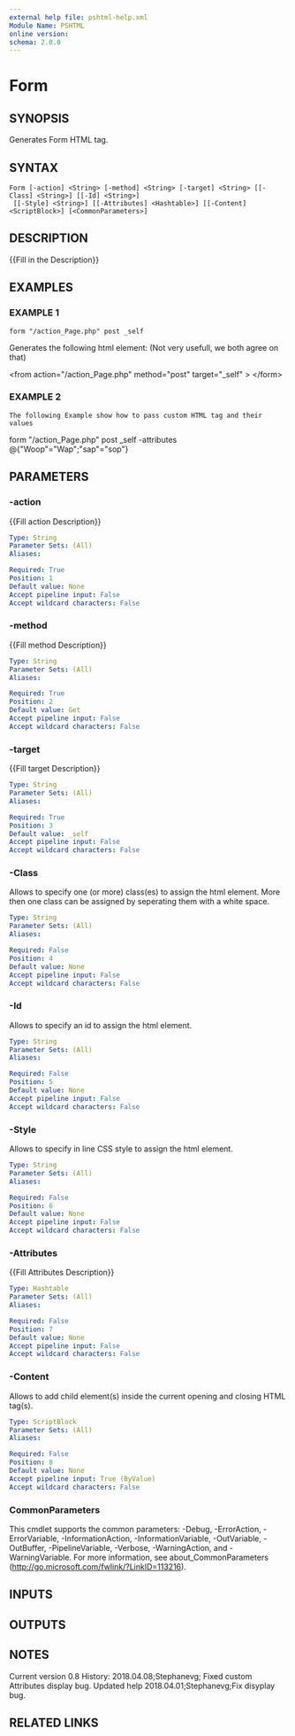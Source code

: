 ```yaml
---
external help file: pshtml-help.xml
Module Name: PSHTML
online version:
schema: 2.0.0
---
```


# Form

## SYNOPSIS
Generates Form HTML tag.

## SYNTAX

```
Form [-action] <String> [-method] <String> [-target] <String> [[-Class] <String>] [[-Id] <String>]
 [[-Style] <String>] [[-Attributes] <Hashtable>] [[-Content] <ScriptBlock>] [<CommonParameters>]
```

## DESCRIPTION
{{Fill in the Description}}

## EXAMPLES

### EXAMPLE 1
```
form "/action_Page.php" post _self
```

Generates the following html element: (Not very usefull, we both agree on that)

\<from action="/action_Page.php" method="post" target="_self" \>
\</form\>

### EXAMPLE 2
```
The following Example show how to pass custom HTML tag and their values
```

form "/action_Page.php" post _self -attributes @{"Woop"="Wap";"sap"="sop"}

## PARAMETERS

### -action
{{Fill action Description}}

```yaml
Type: String
Parameter Sets: (All)
Aliases:

Required: True
Position: 1
Default value: None
Accept pipeline input: False
Accept wildcard characters: False
```

### -method
{{Fill method Description}}

```yaml
Type: String
Parameter Sets: (All)
Aliases:

Required: True
Position: 2
Default value: Get
Accept pipeline input: False
Accept wildcard characters: False
```

### -target
{{Fill target Description}}

```yaml
Type: String
Parameter Sets: (All)
Aliases:

Required: True
Position: 3
Default value: _self
Accept pipeline input: False
Accept wildcard characters: False
```

### -Class
Allows to specify one (or more) class(es) to assign the html element.
More then one class can be assigned by seperating them with a white space.

```yaml
Type: String
Parameter Sets: (All)
Aliases:

Required: False
Position: 4
Default value: None
Accept pipeline input: False
Accept wildcard characters: False
```

### -Id
Allows to specify an id to assign the html element.

```yaml
Type: String
Parameter Sets: (All)
Aliases:

Required: False
Position: 5
Default value: None
Accept pipeline input: False
Accept wildcard characters: False
```

### -Style
Allows to specify in line CSS style to assign the html element.

```yaml
Type: String
Parameter Sets: (All)
Aliases:

Required: False
Position: 6
Default value: None
Accept pipeline input: False
Accept wildcard characters: False
```

### -Attributes
{{Fill Attributes Description}}

```yaml
Type: Hashtable
Parameter Sets: (All)
Aliases:

Required: False
Position: 7
Default value: None
Accept pipeline input: False
Accept wildcard characters: False
```

### -Content
Allows to add child element(s) inside the current opening and closing HTML tag(s).

```yaml
Type: ScriptBlock
Parameter Sets: (All)
Aliases:

Required: False
Position: 8
Default value: None
Accept pipeline input: True (ByValue)
Accept wildcard characters: False
```

### CommonParameters
This cmdlet supports the common parameters: -Debug, -ErrorAction, -ErrorVariable, -InformationAction, -InformationVariable, -OutVariable, -OutBuffer, -PipelineVariable, -Verbose, -WarningAction, and -WarningVariable.
For more information, see about_CommonParameters (http://go.microsoft.com/fwlink/?LinkID=113216).

## INPUTS

## OUTPUTS

## NOTES
Current version 0.8
History:
    2018.04.08;Stephanevg; Fixed custom Attributes display bug.
Updated help
    2018.04.01;Stephanevg;Fix disyplay bug.

## RELATED LINKS
